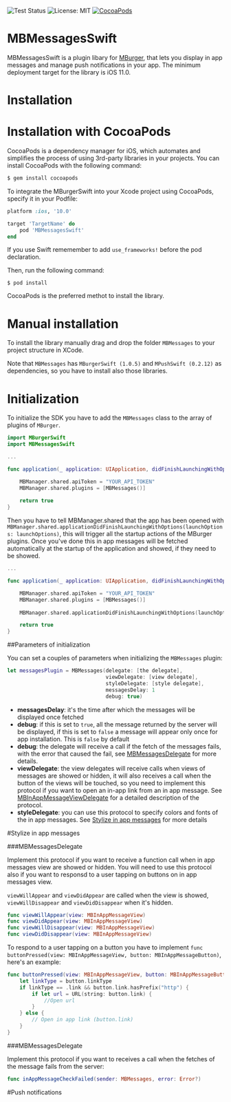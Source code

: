 ![Test Status](https://img.shields.io/badge/documentation-100%25-brightgreen.svg)
![License: MIT](https://img.shields.io/badge/pod-v1.0.2-blue.svg)
[![CocoaPods](https://img.shields.io/badge/License-Apache%202.0-yellow.svg)](LICENSE)

# MBMessagesSwift

MBMessagesSwift is a plugin libary for [MBurger](https://mburger.cloud), that lets you display in app messages and manage push notifications in your app. The minimum deployment target for the library is iOS 11.0.

# Installation

# Installation with CocoaPods

CocoaPods is a dependency manager for iOS, which automates and simplifies the process of using 3rd-party libraries in your projects. You can install CocoaPods with the following command:

```ruby
$ gem install cocoapods
```

To integrate the MBurgerSwift into your Xcode project using CocoaPods, specify it in your Podfile:

```ruby
platform :ios, '10.0'

target 'TargetName' do
    pod 'MBMessagesSwift'
end
```

If you use Swift rememember to add `use_frameworks!` before the pod declaration.


Then, run the following command:

```
$ pod install
```

CocoaPods is the preferred methot to install the library.

# Manual installation

To install the library manually drag and drop the folder `MBMessages` to your project structure in XCode. 

Note that `MBMessages` has `MBurgerSwift (1.0.5)` and `MPushSwift (0.2.12)` as dependencies, so you have to install also those libraries.

# Initialization

To initialize the SDK you have to add the `MBMessages` class to the array of plugins of `MBurger`.

```swift
import MBurgerSwift
import MBMessagesSwift

...

func application(_ application: UIApplication, didFinishLaunchingWithOptions launchOptions: [UIApplicationLaunchOptionsKey: Any]?) -> Bool {

    MBManager.shared.apiToken = "YOUR_API_TOKEN"
    MBManager.shared.plugins = [MBMessages()]
        
    return true
}
```

Then you have to tell MBManager.shared that the app has been opened with `MBManager.shared.applicationDidFinishLaunchingWithOptions(launchOptions: launchOptions)`, this will trigger all the startup actions of the MBurger plugins. Once you've done this in app messages will be fetched automatically at the startup of the application and showed, if they need to be showed.


```swift
...

func application(_ application: UIApplication, didFinishLaunchingWithOptions launchOptions: [UIApplicationLaunchOptionsKey: Any]?) -> Bool {

    MBManager.shared.apiToken = "YOUR_API_TOKEN"
    MBManager.shared.plugins = [MBMessages()]
        
    MBManager.shared.applicationDidFinishLaunchingWithOptions(launchOptions: launchOptions)

    return true
}
```

##Parameters of initialization

You can set a couples of parameters when initializing the `MBMessages` plugin:

```swift
let messagesPlugin = MBMessages(delegate: [the delegate],
                                viewDelegate: [view delegate],
                                styleDelegate: [style delegate],
                                messagesDelay: 1
                                debug: true)

```

- **messagesDelay**: it's the time after which the messages will be displayed once fetched
- **debug**: if this is set to `true`, all the message returned by the server will be displayed, if this is set to `false` a message will appear only once for app installation. This is `false` by default
- **debug**: the delegate will receive a call if the fetch of the messages fails, with the error that caused the fail, see [MBMessagesDelegate](#MBMessagesDelegate) for more details.
- **viewDelegate**: the view delegates will receive calls when views of messages are showed or hidden, it will also receives a call when the button of the views will be touched, so you need to implement this protocol if you want to open an in-app link from an in app message. See [MBInAppMessageViewDelegate](#MBInAppMessageViewDelegate) for a detailed description of the protocol.
- **styleDelegate**: you can use this protocol to specify colors and fonts of the in app messages. See [Stylize in app messages](#Stylizeinappmessages) for more details

#Stylize in app messages

###MBMessagesDelegate

Implement this protocol if you want to receive a function call when in app messages view are showed or hidden. You will need to use this protocol also if you want to responsd to a user tapping on buttons on in app messages view.

`viewWillAppear` and `viewDidAppear` are called when the view is showed, `viewWillDisappear` and `viewDidDisappear` when it's hidden.

```swift
func viewWillAppear(view: MBInAppMessageView)
func viewDidAppear(view: MBInAppMessageView)
func viewWillDisappear(view: MBInAppMessageView)
func viewDidDisappear(view: MBInAppMessageView)
```

To respond to a user tapping on a button you have to implement `func buttonPressed(view: MBInAppMessageView, button: MBInAppMessageButton)`, here's an example:

```swift
func buttonPressed(view: MBInAppMessageView, button: MBInAppMessageButton) {
    let linkType = button.linkType
    if linkType == .link && button.link.hasPrefix("http") {
        if let url = URL(string: button.link) {
            //Open url
        }
    } else {
        // Open in app link (button.link)
    }
}
```


###MBMessagesDelegate

Implement this protocol if you want to receives a call when the fetches of the message fails from the server:

```swift
func inAppMessageCheckFailed(sender: MBMessages, error: Error?)
```


#Push notifications